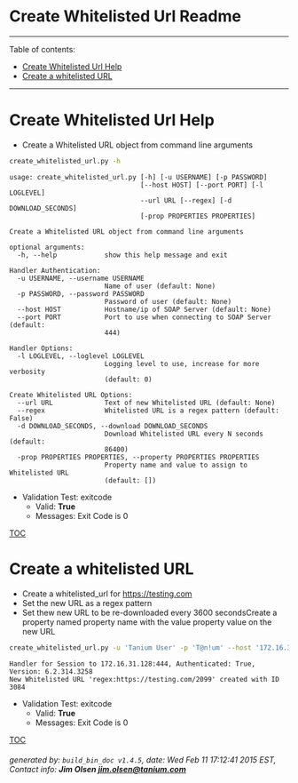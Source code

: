 Create Whitelisted Url Readme
===========================

---------------------------
<a name='toc'>Table of contents:</a>

  * [Create Whitelisted Url Help](#user-content-create-whitelisted-url-help)
  * [Create a whitelisted URL](#user-content-create-a-whitelisted-url)

---------------------------

# Create Whitelisted Url Help

  * Create a Whitelisted URL object from command line arguments

```bash
create_whitelisted_url.py -h
```

```
usage: create_whitelisted_url.py [-h] [-u USERNAME] [-p PASSWORD]
                                 [--host HOST] [--port PORT] [-l LOGLEVEL]
                                 --url URL [--regex] [-d DOWNLOAD_SECONDS]
                                 [-prop PROPERTIES PROPERTIES]

Create a Whitelisted URL object from command line arguments

optional arguments:
  -h, --help            show this help message and exit

Handler Authentication:
  -u USERNAME, --username USERNAME
                        Name of user (default: None)
  -p PASSWORD, --password PASSWORD
                        Password of user (default: None)
  --host HOST           Hostname/ip of SOAP Server (default: None)
  --port PORT           Port to use when connecting to SOAP Server (default:
                        444)

Handler Options:
  -l LOGLEVEL, --loglevel LOGLEVEL
                        Logging level to use, increase for more verbosity
                        (default: 0)

Create Whitelisted URL Options:
  --url URL             Text of new Whitelisted URL (default: None)
  --regex               Whitelisted URL is a regex pattern (default: False)
  -d DOWNLOAD_SECONDS, --download DOWNLOAD_SECONDS
                        Download Whitelisted URL every N seconds (default:
                        86400)
  -prop PROPERTIES PROPERTIES, --property PROPERTIES PROPERTIES
                        Property name and value to assign to Whitelisted URL
                        (default: [])
```

  * Validation Test: exitcode
    * Valid: **True**
    * Messages: Exit Code is 0



[TOC](#user-content-toc)


# Create a whitelisted URL

  * Create a whitelisted_url for https://testing.com
  * Set the new URL as a regex pattern
  * Set thew new URL to be re-downloaded every 3600 secondsCreate a property named property name with the value property value on the new URL

```bash
create_whitelisted_url.py -u 'Tanium User' -p 'T@n!um' --host '172.16.31.128' --loglevel 1 --url "https://testing.com/2099" --regex --download 3600 --property "property name" "property value"
```

```
Handler for Session to 172.16.31.128:444, Authenticated: True, Version: 6.2.314.3258
New Whitelisted URL 'regex:https://testing.com/2099' created with ID 3084
```

  * Validation Test: exitcode
    * Valid: **True**
    * Messages: Exit Code is 0



[TOC](#user-content-toc)


###### generated by: `build_bin_doc v1.4.5`, date: Wed Feb 11 17:12:41 2015 EST, Contact info: **Jim Olsen <jim.olsen@tanium.com>**